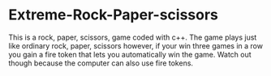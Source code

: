 # Extreme-Rock-Paper-scissors
This is a rock, paper, scissors, game coded with c++. The game plays just like ordinary rock, paper, scissors however, if your win three games in a row you gain a fire token that lets you automatically win the game. Watch out though because the computer can also use fire tokens.
